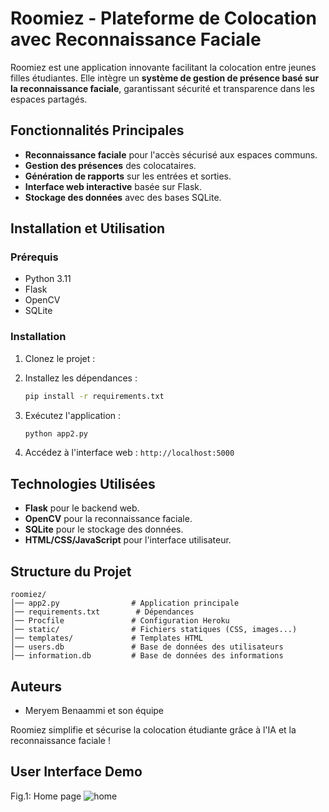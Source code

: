 # Roomiez - Plateforme de Colocation avec Reconnaissance Faciale

Roomiez est une application innovante facilitant la colocation entre jeunes filles étudiantes. Elle intègre un **système de gestion de présence basé sur la reconnaissance faciale**, garantissant sécurité et transparence dans les espaces partagés.

## Fonctionnalités Principales
- **Reconnaissance faciale** pour l'accès sécurisé aux espaces communs.
- **Gestion des présences** des colocataires.
- **Génération de rapports** sur les entrées et sorties.
- **Interface web interactive** basée sur Flask.
- **Stockage des données** avec des bases SQLite.


## Installation et Utilisation
### Prérequis
- Python 3.11
- Flask
- OpenCV
- SQLite


### Installation
1. Clonez le projet :

2. Installez les dépendances :
   ```sh
   pip install -r requirements.txt
   ```
3. Exécutez l'application :
   ```sh
   python app2.py
   ```
4. Accédez à l'interface web : `http://localhost:5000`

## Technologies Utilisées
- **Flask** pour le backend web.
- **OpenCV** pour la reconnaissance faciale.
- **SQLite** pour le stockage des données.
- **HTML/CSS/JavaScript** pour l'interface utilisateur.

## Structure du Projet
```
roomiez/
│── app2.py                # Application principale
│── requirements.txt        # Dépendances
│── Procfile               # Configuration Heroku
│── static/                # Fichiers statiques (CSS, images...)
│── templates/             # Templates HTML
│── users.db               # Base de données des utilisateurs
│── information.db         # Base de données des informations
```

## Auteurs
- Meryem Benaammi et son équipe


Roomiez simplifie et sécurise la colocation étudiante grâce à l'IA et la reconnaissance faciale ! 
## User Interface Demo
Fig.1: Home page ![home](https://github.com/user-attachments/assets/81f03a11-9fc7-4d24-939e-b7b1ff3ca5e3)







